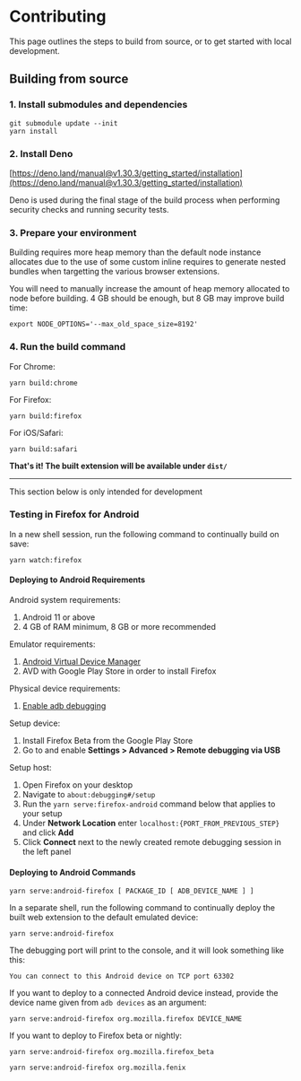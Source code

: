 # Contributing

This page outlines the steps to build from source, or to get started with local development.


## Building from source

### 1. Install submodules and dependencies

```shell
git submodule update --init
yarn install
```

### 2. Install Deno

[https://deno.land/manual@v1.30.3/getting_started/installation](https://deno.land/manual@v1.30.3/getting_started/installation)

Deno is used during the final stage of the build process when performing security checks and running security tests.

### 3. Prepare your environment

Building requires more heap memory than the default node instance allocates due to the use of some custom inline requires to generate nested bundles when targetting the various browser extensions.

You will need to manually increase the amount of heap memory allocated to node before building. 4 GB should be enough, but 8 GB may improve build time:
```shell
export NODE_OPTIONS='--max_old_space_size=8192'
```

### 4. Run the build command

For Chrome:
```shell
yarn build:chrome
```

For Firefox:
```shell
yarn build:firefox
```

For iOS/Safari:
```shell
yarn build:safari
```

**That's it! The built extension will be available under `dist/`**

------------

This section below is only intended for development

### Testing in Firefox for Android

In a new shell session, run the following command to continually build on save:
```shell
yarn watch:firefox
```

#### Deploying to Android Requirements

Android system requirements:
1. Android 11 or above
2. 4 GB of RAM minimum, 8 GB or more recommended

Emulator requirements:
1. [Android Virtual Device Manager](https://developer.android.com/studio/run/managing-avds)
2. AVD with Google Play Store in order to install Firefox

Physical device requirements:
1. [Enable adb debugging](https://developer.android.com/studio/command-line/adb#Enabling)

Setup device:
1. Install Firefox Beta from the Google Play Store
2. Go to and enable **Settings > Advanced > Remote debugging via USB**

Setup host:
1. Open Firefox on your desktop
2. Navigate to `about:debugging#/setup`
3. Run the `yarn serve:firefox-android` command below that applies to your setup
4. Under **Network Location** enter `localhost:{PORT_FROM_PREVIOUS_STEP}` and click **Add**
5. Click **Connect** next to the newly created remote debugging session in the left panel


#### Deploying to Android Commands

```shell
yarn serve:android-firefox [ PACKAGE_ID [ ADB_DEVICE_NAME ] ]
```

In a separate shell, run the following command to continually deploy the built web extension to the default emulated device:
```shell
yarn serve:android-firefox
```

The debugging port will print to the console, and it will look something like this:
```
You can connect to this Android device on TCP port 63302
```

If you want to deploy to a connected Android device instead, provide the device name given from `adb devices` as an argument:
```shell
yarn serve:android-firefox org.mozilla.firefox DEVICE_NAME
```

If you want to deploy to Firefox beta or nightly:
```shell
yarn serve:android-firefox org.mozilla.firefox_beta
```

```shell
yarn serve:android-firefox org.mozilla.fenix
```

